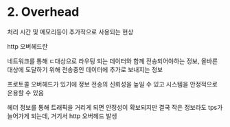 # 2. Overhead

처리 시간 및 메모리등이 추가적으로 사용되는 현상

http 오버헤드란

네트워크를 통해 ㄷ대상으로 라우팅 되는 데이터와 함께 전송되어야하는 정보, 올바른 대상에 도달하기 위해 전송중인 데이터에 추가로 보내지는 정보

프로토콜 오버헤드가 있기에 정보 전송의 신뢰성을 높일 수 있고 시스템을 안정적으로 운용할 수 있음

헤더 정보를 통해 트래픽을 거리게 되면 안정성이 확보되지만 결국 작은 정보라도 tps가 늘어가게 되는데, 거기서 http 오버헤드 발생